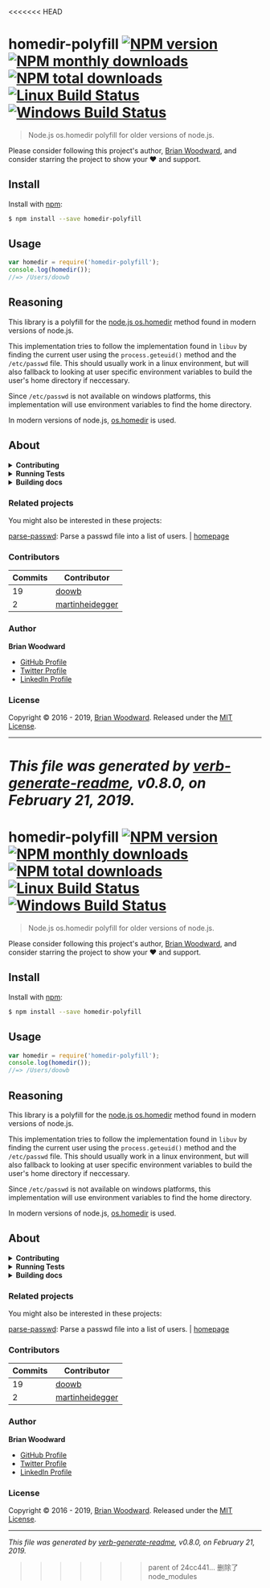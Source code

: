 <<<<<<< HEAD
# homedir-polyfill [![NPM version](https://img.shields.io/npm/v/homedir-polyfill.svg?style=flat)](https://www.npmjs.com/package/homedir-polyfill) [![NPM monthly downloads](https://img.shields.io/npm/dm/homedir-polyfill.svg?style=flat)](https://npmjs.org/package/homedir-polyfill) [![NPM total downloads](https://img.shields.io/npm/dt/homedir-polyfill.svg?style=flat)](https://npmjs.org/package/homedir-polyfill) [![Linux Build Status](https://img.shields.io/travis/doowb/homedir-polyfill.svg?style=flat&label=Travis)](https://travis-ci.org/doowb/homedir-polyfill) [![Windows Build Status](https://img.shields.io/appveyor/ci/doowb/homedir-polyfill.svg?style=flat&label=AppVeyor)](https://ci.appveyor.com/project/doowb/homedir-polyfill)

> Node.js os.homedir polyfill for older versions of node.js.

Please consider following this project's author, [Brian Woodward](https://github.com/doowb), and consider starring the project to show your :heart: and support.

## Install

Install with [npm](https://www.npmjs.com/):

```sh
$ npm install --save homedir-polyfill
```

## Usage

```js
var homedir = require('homedir-polyfill');
console.log(homedir());
//=> /Users/doowb
```

## Reasoning

This library is a polyfill for the [node.js os.homedir](https://nodejs.org/api/os.html#os_os_homedir) method found in modern versions of node.js.

This implementation tries to follow the implementation found in `libuv` by finding the current user using the `process.geteuid()` method and the `/etc/passwd` file. This should usually work in a linux environment, but will also fallback to looking at user specific environment variables to build the user's home directory if neccessary.

Since `/etc/passwd` is not available on windows platforms, this implementation will use environment variables to find the home directory.

In modern versions of node.js, [os.homedir](https://nodejs.org/api/os.html#os_os_homedir) is used.

## About

<details>
<summary><strong>Contributing</strong></summary>

Pull requests and stars are always welcome. For bugs and feature requests, [please create an issue](../../issues/new).

Please read the [contributing guide](contributing.md) for advice on opening issues, pull requests, and coding standards.

</details>

<details>
<summary><strong>Running Tests</strong></summary>

Running and reviewing unit tests is a great way to get familiarized with a library and its API. You can install dependencies and run tests with the following command:

```sh
$ npm install && npm test
```

</details>

<details>
<summary><strong>Building docs</strong></summary>

_(This project's readme.md is generated by [verb](https://github.com/verbose/verb-generate-readme), please don't edit the readme directly. Any changes to the readme must be made in the [.verb.md](.verb.md) readme template.)_

To generate the readme, run the following command:

```sh
$ npm install -g verbose/verb#dev verb-generate-readme && verb
```

</details>

### Related projects

You might also be interested in these projects:

[parse-passwd](https://www.npmjs.com/package/parse-passwd): Parse a passwd file into a list of users. | [homepage](https://github.com/doowb/parse-passwd "Parse a passwd file into a list of users.")

### Contributors

| **Commits** | **Contributor** |  
| --- | --- |  
| 19 | [doowb](https://github.com/doowb) |  
| 2  | [martinheidegger](https://github.com/martinheidegger) |  

### Author

**Brian Woodward**

* [GitHub Profile](https://github.com/doowb)
* [Twitter Profile](https://twitter.com/doowb)
* [LinkedIn Profile](https://linkedin.com/in/woodwardbrian)

### License

Copyright © 2016 - 2019, [Brian Woodward](https://github.com/doowb).
Released under the [MIT License](LICENSE).

***

_This file was generated by [verb-generate-readme](https://github.com/verbose/verb-generate-readme), v0.8.0, on February 21, 2019._
=======
# homedir-polyfill [![NPM version](https://img.shields.io/npm/v/homedir-polyfill.svg?style=flat)](https://www.npmjs.com/package/homedir-polyfill) [![NPM monthly downloads](https://img.shields.io/npm/dm/homedir-polyfill.svg?style=flat)](https://npmjs.org/package/homedir-polyfill) [![NPM total downloads](https://img.shields.io/npm/dt/homedir-polyfill.svg?style=flat)](https://npmjs.org/package/homedir-polyfill) [![Linux Build Status](https://img.shields.io/travis/doowb/homedir-polyfill.svg?style=flat&label=Travis)](https://travis-ci.org/doowb/homedir-polyfill) [![Windows Build Status](https://img.shields.io/appveyor/ci/doowb/homedir-polyfill.svg?style=flat&label=AppVeyor)](https://ci.appveyor.com/project/doowb/homedir-polyfill)

> Node.js os.homedir polyfill for older versions of node.js.

Please consider following this project's author, [Brian Woodward](https://github.com/doowb), and consider starring the project to show your :heart: and support.

## Install

Install with [npm](https://www.npmjs.com/):

```sh
$ npm install --save homedir-polyfill
```

## Usage

```js
var homedir = require('homedir-polyfill');
console.log(homedir());
//=> /Users/doowb
```

## Reasoning

This library is a polyfill for the [node.js os.homedir](https://nodejs.org/api/os.html#os_os_homedir) method found in modern versions of node.js.

This implementation tries to follow the implementation found in `libuv` by finding the current user using the `process.geteuid()` method and the `/etc/passwd` file. This should usually work in a linux environment, but will also fallback to looking at user specific environment variables to build the user's home directory if neccessary.

Since `/etc/passwd` is not available on windows platforms, this implementation will use environment variables to find the home directory.

In modern versions of node.js, [os.homedir](https://nodejs.org/api/os.html#os_os_homedir) is used.

## About

<details>
<summary><strong>Contributing</strong></summary>

Pull requests and stars are always welcome. For bugs and feature requests, [please create an issue](../../issues/new).

Please read the [contributing guide](contributing.md) for advice on opening issues, pull requests, and coding standards.

</details>

<details>
<summary><strong>Running Tests</strong></summary>

Running and reviewing unit tests is a great way to get familiarized with a library and its API. You can install dependencies and run tests with the following command:

```sh
$ npm install && npm test
```

</details>

<details>
<summary><strong>Building docs</strong></summary>

_(This project's readme.md is generated by [verb](https://github.com/verbose/verb-generate-readme), please don't edit the readme directly. Any changes to the readme must be made in the [.verb.md](.verb.md) readme template.)_

To generate the readme, run the following command:

```sh
$ npm install -g verbose/verb#dev verb-generate-readme && verb
```

</details>

### Related projects

You might also be interested in these projects:

[parse-passwd](https://www.npmjs.com/package/parse-passwd): Parse a passwd file into a list of users. | [homepage](https://github.com/doowb/parse-passwd "Parse a passwd file into a list of users.")

### Contributors

| **Commits** | **Contributor** |  
| --- | --- |  
| 19 | [doowb](https://github.com/doowb) |  
| 2  | [martinheidegger](https://github.com/martinheidegger) |  

### Author

**Brian Woodward**

* [GitHub Profile](https://github.com/doowb)
* [Twitter Profile](https://twitter.com/doowb)
* [LinkedIn Profile](https://linkedin.com/in/woodwardbrian)

### License

Copyright © 2016 - 2019, [Brian Woodward](https://github.com/doowb).
Released under the [MIT License](LICENSE).

***

_This file was generated by [verb-generate-readme](https://github.com/verbose/verb-generate-readme), v0.8.0, on February 21, 2019._
>>>>>>> parent of 24cc441... 删除了node_modules
